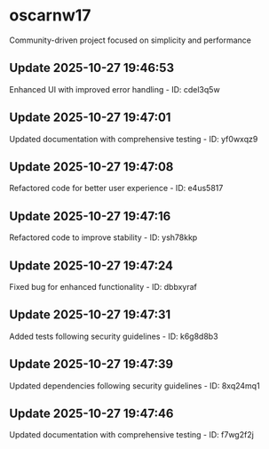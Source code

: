 # oscarnw17
Community-driven project focused on simplicity and performance

## Update 2025-10-27 19:46:53
Enhanced UI with improved error handling - ID: cdel3q5w


## Update 2025-10-27 19:47:01
Updated documentation with comprehensive testing - ID: yf0wxqz9


## Update 2025-10-27 19:47:08
Refactored code for better user experience - ID: e4us5817


## Update 2025-10-27 19:47:16
Refactored code to improve stability - ID: ysh78kkp


## Update 2025-10-27 19:47:24
Fixed bug for enhanced functionality - ID: dbbxyraf


## Update 2025-10-27 19:47:31
Added tests following security guidelines - ID: k6g8d8b3


## Update 2025-10-27 19:47:39
Updated dependencies following security guidelines - ID: 8xq24mq1


## Update 2025-10-27 19:47:46
Updated documentation with comprehensive testing - ID: f7wg2f2j

